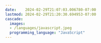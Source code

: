 ```yaml
---
date:    2024-02-29T21:07:03.006780-07:00
lastmod: 2024-02-29T21:20:30.694953-07:00
cascade:
  images:
  - /languages/javascript.jpeg
  programming_language: "JavaScript"
---
```

